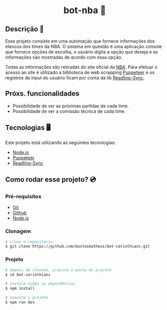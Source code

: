 <h1 align="center" style="font-weight: bold">bot-nba 🏀</h1>

## Descrição 📜

Esse projeto consiste em uma automação que fornece informações dos elencos dos times da NBA. O sistema em questão é uma aplicação console que fornece opções de escolha, o usuário digita a opção que deseja e as informações são mostradas de acordo com essa opção.

Todas as informações são retiradas do site oficial da [NBA](https://www.nba.com/). Para efetuar o acesso ao site é utilizado a biblioteca de web scrapping [Puppeteer](https://pptr.dev/) e os registros de input do usuário ficam por conta da lib [Readline-Sync](https://github.com/anseki/readline-sync).

## Próxs. funcionalidades

- Possibilidade de ver as próximas partidas de cada time.
- Possibilidade de ver a comissão técnica de cada time.

## Tecnologias 🖥️

Este projeto está utilizando as seguintes tecnologias:

- [Node.js](https://nodejs.org/en)
- [Puppeteer](https://pptr.dev/)
- [Readline-Sync](https://github.com/anseki/readline-sync)

## Como rodar esse projeto? 💿

<h3>Pré-requisitos</h3>

- [Git](https://git-scm.com/)
- [Github](https://github.com/)
- [Node.js](https://nodejs.org/en)

<h3>Clonagem</h3>

```bash
# clone o repositório
$ git clone https://github.com/bastosmatheus/bot-corinthians.git
```

<h3>Projeto</h3>

```bash
# depois de clonado, procure a pasta do projeto
$ cd bot-corinthians

# instale todas as dependências
$ npm install

# execute o projeto
$ npm run dev
```

